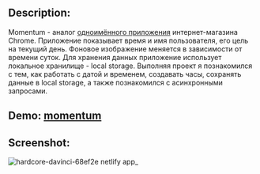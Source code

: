 ## Description:

Momentum - аналог [одноимённого приложения](https://chrome.google.com/webstore/detail/momentum/laookkfknpbbblfpciffpaejjkokdgca?hl=ru) интернет-магазина Chrome. Приложение показывает время и имя пользователя, его цель на текущий день. Фоновое изображение меняется в зависимости от времени суток. Для хранения данных приложение использует локальное хранилище - local storage. Выполняя проект я познакомился с тем, как работать с датой и временем, создавать часы, сохранять данные в local storage, а также познакомился с асинхронными запросами.

## Demo: [momentum](https://maksimstseshanok.github.io/momentum/ "deploy")

## Screenshot:
![hardcore-davinci-68ef2e netlify app_](https://user-images.githubusercontent.com/65167706/97078246-7808a200-15f3-11eb-85ad-fbc9a7fb6b0f.png)
